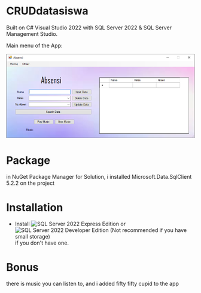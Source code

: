 # CRUDdatasiswa
Built on C# Visual Studio 2022 with SQL Server 2022 &amp; SQL Server Management Studio.

Main menu of the App:

![Main menu of the App](/Resource/1.PNG)

# Package
in NuGet Package Manager for Solution, i installed Microsoft.Data.SqlClient 5.2.2 on the project


# Installation
- Install ![SQL Server 2022 Express Edition](https://go.microsoft.com/fwlink/p/?linkid=2216019&clcid=0x409&culture=en-us&country=us) or ![SQL Server 2022 Developer Edition (Not recommended if you have small storage)](https://go.microsoft.com/fwlink/p/?linkid=2215158&clcid=0x409&culture=en-us&country=us) if you don't have one.

# Bonus
there is music you can listen to, and i added fifty fifty cupid to the app
